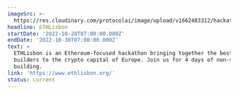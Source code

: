 ```yaml
---
imageSrc: >-
  https://res.cloudinary.com/protocolai/image/upload/v1662483312/hackathons/ethlisbon_utd3ug.png
headline: ETHLisbon
startDate: '2022-10-28T07:00:00.000Z'
endDate: '2022-10-30T07:00:00.000Z'
text: >
  ETHLisbon is an Ethereum-focused hackathon bringing together the best Web 3.0
  builders to the crypto capital of Europe. Join us for 4 days of non-stop
  building.
link: 'https://www.ethlisbon.org/'
status: current
---
```


